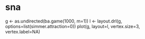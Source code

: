 # sna
g <- as.undirected(ba.game(1000, m=1))
l <- layout.drl(g, options=list(simmer.attraction=0))
plot(g, layout=l, vertex.size=3, vertex.label=NA)
